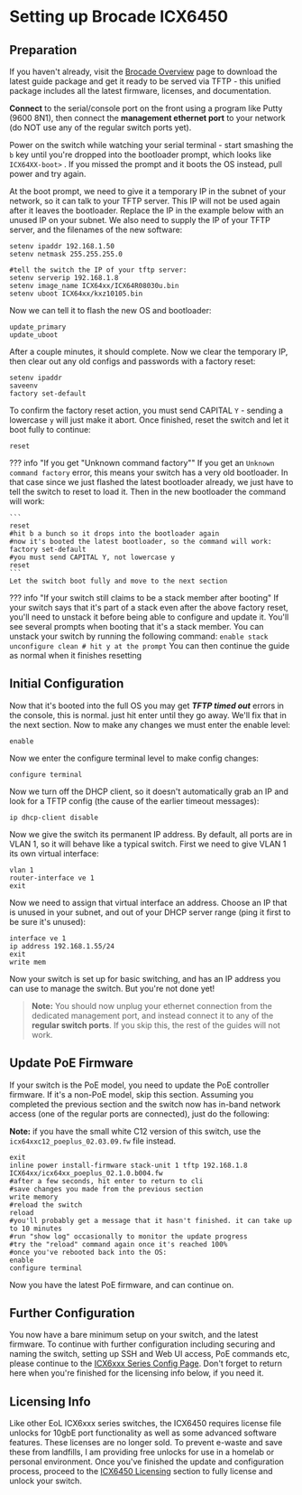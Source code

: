 # Setting up Brocade ICX6450

## Preparation
If you haven't already, visit the [Brocade Overview](brocade-overview.md) page to download the latest guide package and get it ready to be served via TFTP - this unified package includes all the latest firmware, licenses, and documentation.  

**Connect** to the serial/console port on the front using a program like Putty (9600 8N1), then connect the **management ethernet port** to your network (do NOT use any of the regular switch ports yet).


Power on the switch while watching your serial terminal - start smashing the `b` key until you're dropped into the bootloader prompt, which looks like `ICX64XX-boot>` . If you missed the prompt and it boots the OS instead, pull power and try again.

At the boot prompt, we need to give it a temporary IP in the subnet of your network, so it can talk to your TFTP server. This IP will not be used again after it leaves the bootloader. Replace the IP in the example below with an unused IP on your subnet. We also need to supply the IP of your TFTP server, and the filenames of the new software:

```
setenv ipaddr 192.168.1.50
setenv netmask 255.255.255.0

#tell the switch the IP of your tftp server:
setenv serverip 192.168.1.8
setenv image_name ICX64xx/ICX64R08030u.bin
setenv uboot ICX64xx/kxz10105.bin
```
Now we can tell it to flash the new OS and bootloader:
```
update_primary
update_uboot
```
After a couple minutes, it should complete. Now we clear the temporary IP, then clear out any old configs and passwords with a factory reset:
```
setenv ipaddr
saveenv
factory set-default
```
To confirm the factory reset action, you must send CAPITAL `Y` - sending a lowercase `y` will just make it abort. Once finished, reset the switch and let it boot fully to continue:
```
reset
```
??? info "If you get "Unknown command factory""
    If you get an `Unknown command factory` error, this means your switch has a very old bootloader. In that case since we just flashed the latest bootloader already, we just have to tell the switch to reset to load it. Then in the new bootloader the command will work:

    ```
    reset
    #hit b a bunch so it drops into the bootloader again
    #now it's booted the latest bootloader, so the command will work:
    factory set-default
    #you must send CAPITAL Y, not lowercase y
    reset
    ```
    Let the switch boot fully and move to the next section

??? info "If your switch still claims to be a stack member after booting"
    If your switch says that it's part of a stack even after the above factory reset, you'll need to unstack it before being able to configure and update it. You'll see several prompts when booting that it's a stack member. You can unstack your switch by running the following command:
    ```
    enable
    stack unconfigure clean
    # hit y at the prompt
    ```
    You can then continue the guide as normal when it finishes resetting

## Initial Configuration

Now that it's booted into the full OS you may get ***TFTP timed out*** errors in the console, this is normal. just hit enter until they go away. We'll fix that in the next section. Now to make any changes we must enter the enable level:
```
enable
```
Now we enter the configure terminal level to make config changes:
```
configure terminal
```
Now we turn off the DHCP client, so it doesn't automatically grab an IP and look for a TFTP config (the cause of the earlier timeout messages):
```
ip dhcp-client disable
```
Now we give the switch its permanent IP address. By default, all ports are in VLAN 1, so it will behave like a typical switch. First we need to give VLAN 1 its own virtual interface:
```
vlan 1
router-interface ve 1
exit
```
Now we need to assign that virtual interface an address. Choose an IP that is unused in your subnet, and out of your DHCP server range (ping it first to be sure it's unused):
```
interface ve 1
ip address 192.168.1.55/24
exit
write mem
```
Now your switch is set up for basic switching, and has an IP address you can use to manage the switch. But you're not done yet!

> **Note:**  You should now unplug your ethernet connection from the dedicated management port, and instead connect it to any of the  **regular switch ports**. If you skip this, the rest of the guides will not work.


## Update PoE Firmware
If your switch is the PoE model, you need to update the PoE controller firmware. If it's a non-PoE model, skip this section. Assuming you completed the previous section and the switch now has in-band network access (one of the regular ports are connected), just do the following:

**Note:** if you have the small white C12 version of this switch, use the `icx64xxc12_poeplus_02.03.09.fw` file instead.
```
exit
inline power install-firmware stack-unit 1 tftp 192.168.1.8 ICX64xx/icx64xx_poeplus_02.1.0.b004.fw
#after a few seconds, hit enter to return to cli
#save changes you made from the previous section
write memory
#reload the switch
reload
#you'll probably get a message that it hasn't finished. it can take up to 10 minutes
#run "show log" occasionally to monitor the update progress
#try the "reload" command again once it's reached 100%
#once you've rebooted back into the OS:
enable
configure terminal
```
Now you have the latest PoE firmware, and can continue on.

## Further Configuration

You now have a bare minimum setup on your switch, and the latest firmware. To continue with further configuration including securing and naming the switch, setting up SSH and Web UI access, PoE commands etc, please continue to the  [ICX6xxx Series Config Page](icx6xxx-adv.md). Don't forget to return here when you're finished for the licensing info below, if you need it.

## Licensing Info
Like other EoL ICX6xxx series switches, the ICX6450 requires license file unlocks for 10gbE port functionality as well as some advanced software features. These licenses are no longer sold. To prevent e-waste and save these from landfills, I am providing free unlocks for use in a homelab or personal environment. Once you've finished the update and configuration process, proceed to the [ICX6450 Licensing](6450.md) section to fully license and unlock your switch.